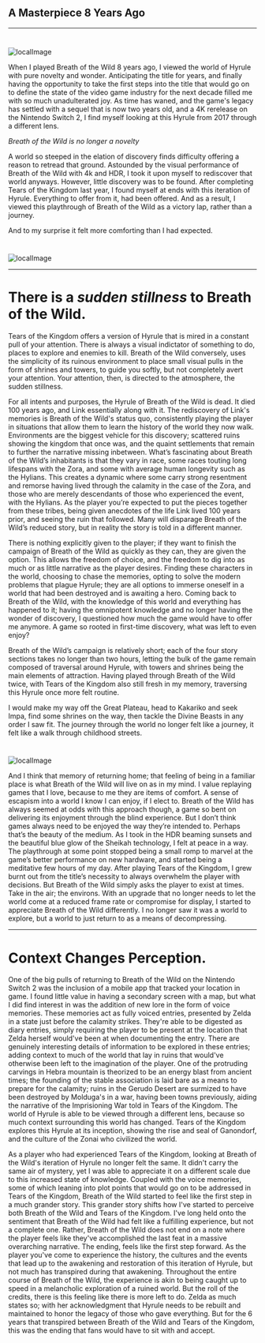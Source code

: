 A Masterpiece 8 Years Ago
 ------------


***


#
 ![localImage](https://ik.imagekit.io/0wjronbes/botw_opening.png?tr=w-565&tr=h-318)


When I played Breath of the Wild 8 years ago, I viewed the world of Hyrule with pure novelty and wonder.
Anticipating the title for years, and finally having the opportunity to take the first steps into the title that would go on to define the state of the video game industry for the next decade filled me with so much unadulterated joy. As time has waned, and the game's legacy has settled with a sequel that is now two years old, and a 4K rerelease on the Nintendo Switch 2, I find myself looking at this Hyrule from 2017 through a different lens.


*Breath of the Wild is no longer a novelty*


A world so steeped in the elation of discovery finds difficulty offering a reason to retread that ground. Astounded by the visual performance of Breath of the Wild with 4k and HDR, I took it upon myself to rediscover that world anyways. However, little discovery was to be found. After completing Tears of the Kingdom last year, I found myself at ends with this iteration of Hyrule. Everything to offer from it, had been offered. And as a result, I viewed this playthrough of Breath of the Wild as a victory lap, rather than a journey.


And to my surprise it felt more comforting than I had expected.


#
 ![localImage](https://ik.imagekit.io/0wjronbes/great_plateau.png?tr=w-565&tr=h-318)


***


 # There is a *sudden stillness* to Breath of the Wild.


 Tears of the Kingdom offers a version of Hyrule that is mired in a constant pull of your attention. There is always a visual indictator of something to do, places to explore and enemies to kill. Breath of the Wild conversely, uses the simplicity of its ruinous environment to place small visual pulls in the form of shrines and towers, to guide you softly, but not completely avert your attention. Your attention, then, is directed to the atmosphere, the sudden stillness.


For all intents and purposes, the Hyrule of Breath of the Wild is dead. It died 100 years ago, and Link essentially along with it. The rediscovery of Link's memories is Breath of the Wild's status quo, consistently playing the player in situations that allow them to learn the history of the world they now walk. Environments are the biggest vehicle for this discovery; scattered ruins showing the kingdom that once was, and the quaint settlements that remain to further the narrative missing inbetween. What’s fascinating about Breath of the Wild’s inhabitants is that they vary in race, some races touting long lifespans with the Zora, and some with average human longevity such as the Hylians. This creates a dynamic where some carry strong resentment and remorse having lived through the calamity in the case of the Zora, and those who are merely descendants of those who experienced the event, with the Hylians. As the player you’re expected to put the pieces together from these tribes, being given anecdotes of the life Link lived 100 years prior, and seeing the ruin that followed. Many will disparage Breath of the Wild’s reduced story, but in reality the story is told in a different manner. 


There is nothing explicitly given to the player; if they want to finish the campaign of Breath of the Wild as quickly as they can, they are given the option. This allows the freedom of choice, and the freedom to dig into as much or as little narrative as the player desires. Finding these characters in the world, choosing to chase the memories, opting to solve the modern problems that plague Hyrule; they are all options to immerse oneself in a world that had been destroyed and is awaiting a hero. Coming back to Breath of the Wild, with the knowledge of this world and everything has happened to it; having the omnipotent knowledge and no longer having the wonder of discovery, I questioned how much the game would have to offer me anymore. A game so rooted in first-time discovery, what was left to even enjoy? 


Breath of the Wild’s campaign is relatively short; each of the four story sections takes no longer than two hours, letting the bulk of the game remain composed of traversal around Hyrule, with towers and shrines being the main elements of attraction. Having played through Breath of the Wild twice, with Tears of the Kingdom also still fresh in my memory, traversing this Hyrule once more felt routine. 


I would make my way off the Great Plateau, head to Kakariko and seek Impa, find some shrines on the way, then tackle the Divine Beasts in any order I saw fit. The journey through the world no longer felt like a journey, it felt like a walk through childhood streets. 




#
 ![localImage](https://ik.imagekit.io/0wjronbes/botw_3.jpg?tr=w-565&tr=h-318)


And I think that memory of returning home; that feeling of being in a familiar place is what Breath of the Wild will live on as in my mind. I value replaying games that I love, because to me they are items of comfort. A sense of escapism into a world I know I can enjoy, if I elect to. Breath of the Wild has always seemed at odds with this approach though, a game so bent on delivering its enjoyment through the blind experience. But I don’t think games always need to be enjoyed the way they’re intended to. Perhaps that’s the beauty of the medium. As I took in the HDR beaming sunsets and the beautiful blue glow of the Sheikah technology, I felt at peace in a way. The playthrough at some point stopped being a small romp to marvel at the game’s better performance on new hardware, and started being a meditative few hours of my day. After playing Tears of the Kingdom, I grew burnt out from the title’s necessity to always overwhelm the player with decisions. But Breath of the Wild simply asks the player to exist at times. Take in the air; the environs. With an upgrade that no longer needs to let the world come at a reduced frame rate or compromise for display, I started to appreciate Breath of the Wild differently. I no longer saw it was a world to explore, but a world to just return to as a means of decompressing. 


***


 # Context Changes Perception.


One of the big pulls of returning to Breath of the Wild on the Nintendo Switch 2 was the inclusion of a mobile app that tracked your location in game. I found little value in having a secondary screen with a map, but what I did find interest in was the addition of new lore in the form of voice memories. These memories act as fully voiced entries, presented by Zelda in a state just before the calamity strikes. They're able to be digested as diary entries, simply requiring the player to be present at the location that Zelda herself would've been at when documenting the entry. There are genuinely interesting details of information to be explored in these entries; adding context to much of the world that lay in ruins that would've otherwise been left to the imagination of the player. One of the protruding carvings in Hebra mountain is theorized to be an energy blast from ancient times; the founding of the stable association is laid bare as a means to prepare for the calamity; ruins in the Gerudo Desert are surmized to have been destroyed by Molduga's in a war, having been towns previously, aiding the narrative of the Imprisioning War told in Tears of the Kingdom. The world of Hyrule is able to be viewed through a different lens, because so much context surrounding this world has changed. Tears of the Kingdom explores this Hyrule at its inception, showing the rise and seal of Ganondorf, and the culture of the Zonai who civilized the world. 

As a player who had experienced Tears of the Kingdom, looking at Breath of the Wild's iteration of Hyrule no longer felt the same. It didn't carry the same air of mystery, yet I was able to appreciate it on a different scale due to this increased state of knowledge. Coupled with the voice memories, some of which leaning into plot points that would go on to be addressed in Tears of the Kingdom, Breath of the Wild started to feel like the first step in a much grander story. This grander story shifts how I've started to perceive both Breath of the Wild and Tears of the Kingdom. I've long held onto the sentiment that Breath of the Wild had felt like a fulfilling experience, but not a complete one. Rather, Breath of the Wild does not end on a note where the player feels like they've accomplished the last feat in a massive overarching narrative. The ending, feels like the first step forward. As the player you've come to experience the history, the cultures and the events that lead up to the awakening and restoration of this iteration of Hyrule, but not much has transpired during that awakening. Throughout the entire course of Breath of the Wild, the experience is akin to being caught up to speed in a melancholic exploration of a ruined world. But the roll of the credits, there is this feeling like there is more left to do. Zelda as much states so; with her acknowledgment that Hyrule needs to be rebuilt and maintained to honor the legacy of those who gave everything. But for the 6 years that transpired between Breath of the Wild and Tears of the Kingdom, this was the ending that fans would have to sit with and accept. 





